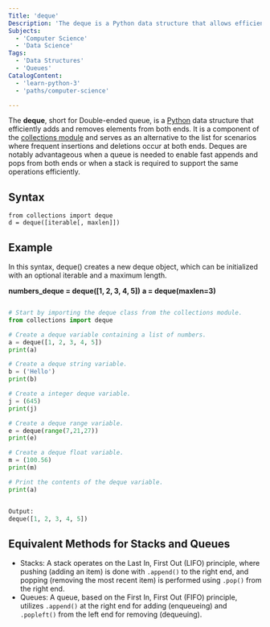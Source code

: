```yaml
---
Title: 'deque'
Description: 'The deque is a Python data structure that allows efficient oppend and pop operations from both ends.'
Subjects:
  - 'Computer Science'
  - 'Data Science'
Tags:
  - 'Data Structures'
  - 'Queues'
CatalogContent:
  - 'learn-python-3'
  - 'paths/computer-science'

---
```


The **deque**, short for Double-ended queue, is a [Python](https://www.codecademy.com/resources/docs/python) data structure that efficiently adds and removes elements from both ends. It is a component of the [collections module](https://www.codecademy.com/resources/docs/python/collections-module) and serves as an alternative to the list for scenarios where frequent insertions and deletions occur at both ends. Deques are notably advantageous when a queue is needed to enable fast appends and pops from both ends or when a stack is required to support the same operations efficiently.

## Syntax

```pseudo
from collections import deque
d = deque([iterable[, maxlen]])
```

## Example

In this syntax, deque() creates a new deque object, which can be initialized with an optional iterable and a maximum length.

**numbers_deque = deque([1, 2, 3, 4, 5])**
**a = deque(maxlen=3)**

```py

# Start by importing the deque class from the collections module.
from collections import deque

# Create a deque variable containing a list of numbers.
a = deque([1, 2, 3, 4, 5])
print(a)

# Create a deque string variable.
b = ('Hello')
print(b)

# Create a integer deque variable.
j = (645)
print(j)

# Create a deque range variable.
e = deque(range(7,21,27))
print(e)

# Create a deque float variable.
m = (100.56)
print(m)

# Print the contents of the deque variable.
print(a)


Output:
deque([1, 2, 3, 4, 5])

```

## Equivalent Methods for Stacks and Queues

- Stacks: A stack operates on the Last In, First Out (LIFO) principle, where pushing (adding an item) is done with `.append()` to the right end, and popping (removing the most recent item) is performed using `.pop()` from the right end.
- Queues: A queue, based on the First In, First Out (FIFO) principle, utilizes `.append()` at the right end for adding (enqueueing) and `.popleft()` from the left end for removing (dequeuing).

